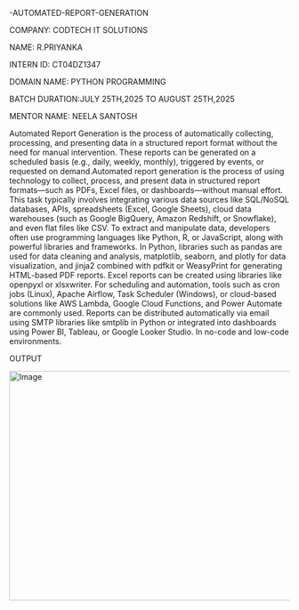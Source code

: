 -AUTOMATED-REPORT-GENERATION

COMPANY: CODTECH IT SOLUTIONS

NAME: R.PRIYANKA

INTERN ID: CT04DZ1347

DOMAIN NAME: PYTHON PROGRAMMING

BATCH DURATION:JULY 25TH,2025 TO AUGUST 25TH,2025

MENTOR NAME: NEELA SANTOSH

Automated Report Generation is the process of automatically collecting, processing, and presenting data in a structured report format without the need for manual intervention. These reports can be generated on a scheduled basis (e.g., daily, weekly, monthly), triggered by events, or requested on demand.Automated report generation is the process of using technology to collect, process, and present data in structured report formats—such as PDFs, Excel files, or dashboards—without manual effort. This task typically involves integrating various data sources like SQL/NoSQL databases, APIs, spreadsheets (Excel, Google Sheets), cloud data warehouses (such as Google BigQuery, Amazon Redshift, or Snowflake), and even flat files like CSV. To extract and manipulate data, developers often use programming languages like Python, R, or JavaScript, along with powerful libraries and frameworks. In Python, libraries such as pandas are used for data cleaning and analysis, matplotlib, seaborn, and plotly for data visualization, and jinja2 combined with pdfkit or WeasyPrint for generating HTML-based PDF reports. Excel reports can be created using libraries like openpyxl or xlsxwriter. For scheduling and automation, tools such as cron jobs (Linux), Apache Airflow, Task Scheduler (Windows), or cloud-based solutions like AWS Lambda, Google Cloud Functions, and Power Automate are commonly used. Reports can be distributed automatically via email using SMTP libraries like smtplib in Python or integrated into dashboards using Power BI, Tableau, or Google Looker Studio. In no-code and low-code environments.

OUTPUT

<img width="1056" height="413" alt="Image" src="https://github.com/user-attachments/assets/73accf2b-99eb-488d-9320-333bef49b355" />
